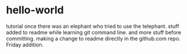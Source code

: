 # hello-world
tutorial
once there was an elephant
who tried to use the telephant.
stuff added to readme while learning git command line.
and more stuff before committing.
making a change to readme directly in the github.com repo.
Friday addition.
